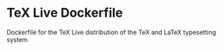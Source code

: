 # TeX Live Dockerfile
Dockerfile for the TeX Live distribution of the TeX and LaTeX typesetting system

